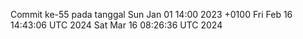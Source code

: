 Commit ke-55 pada tanggal Sun Jan 01 14:00 2023 +0100
Fri Feb 16 14:43:06 UTC 2024
Sat Mar 16 08:26:36 UTC 2024
